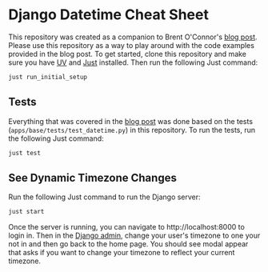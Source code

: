 # Django Datetime Cheat Sheet

This repository was created as a companion to Brent O'Connor's [blog post][blog-post].
Please use this repository as a way to play around with the code examples provided in the blog post. To get started, 
clone this repository and make sure you have [UV][uv] and [Just][just] installed. Then run the following Just command:

```bash
just run_initial_setup
```

## Tests

Everything that was covered in the [blog post][blog-post] was done based on the tests
(`apps/base/tests/test_datetime.py`) in this repository. To run the 
tests, run the following Just command:

```bash
just test
```


## See Dynamic Timezone Changes

Run the following Just command to run the Django server:

```bash
just start
```

Once the server is running, you can navigate to http://localhost:8000 to login in. Then in the 
[Django admin](http://localhost:8000/admin/accounts/user/), change your user's timezone to one your not in and then go 
back to the home page. You should see modal appear that asks if you want to change your timezone to reflect your 
current timezone.


[blog-post]: https://epicserve.com/django/2025/01/14/django-datetime-cheatsheet.html
[uv]: https://docs.astral.sh/uv/getting-started/installation/
[just]: https://github.com/casey/just?tab=readme-ov-file#installation
